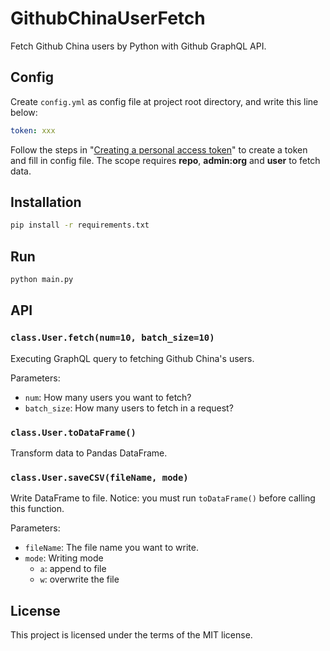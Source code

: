 # GithubChinaUserFetch
Fetch Github China users by Python with Github GraphQL API.

## Config

Create `config.yml` as config file at project root directory, and write this line below:

```yaml
token: xxx
```

Follow the steps in "[Creating a personal access token](https://docs.github.com/en/github/authenticating-to-github/creating-a-personal-access-token)" to create a token and fill in config file. The scope requires **repo**, **admin:org** and **user** to fetch data.

## Installation

```bash
pip install -r requirements.txt
```

## Run

```bash
python main.py
```

## API

### `class.User.fetch(num=10, batch_size=10)`

Executing GraphQL query to fetching Github China's users.

Parameters:

- `num`: How many users you want to fetch?
- `batch_size`: How many users to fetch in a request?

### `class.User.toDataFrame()`

Transform data to Pandas DataFrame.

### `class.User.saveCSV(fileName, mode)`

Write DataFrame to file. Notice: you must run `toDataFrame()` before calling this function.

Parameters:

- `fileName`: The file name you want to write.
- `mode`: Writing mode
  - `a`: append to file
  - `w`: overwrite the file

## License

This project is licensed under the terms of the MIT license.